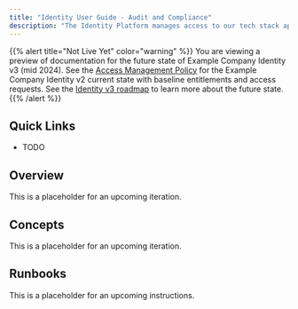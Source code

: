 ```yaml
---
title: "Identity User Guide - Audit and Compliance"
description: "The Identity Platform manages access to our tech stack applications. We have automation for extracting audit and compliance artifacts including user listing, RBAC role mappings, application and group user membership, resource configuration, etc. This page provides a quick reference guide and runbooks for internal audit and compliance team members to perform audits and provides reference architecture and policy information for external auditors and compliance community to understand how our platform works to satisfy and exceed compliance requirements."
---
```


{{% alert title="Not Live Yet" color="warning" %}}
You are viewing a preview of documentation for the future state of Example Company Identity v3 (mid 2024). See the <a href="/handbook/security/access-management-policy">Access Management Policy</a> for the Example Company Identity v2 current state with baseline entitlements and access requests. See the <a href="/handbook/security/identity/roadmap">Identity v3 roadmap</a> to learn more about the future state.
{{% /alert %}}

## Quick Links

- TODO

## Overview

This is a placeholder for an upcoming iteration.

## Concepts

This is a placeholder for an upcoming iteration.

## Runbooks

This is a placeholder for an upcoming instructions.
